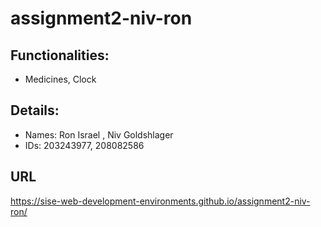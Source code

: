 # assignment2-niv-ron
## Functionalities:
* Medicines, Clock
## Details:
* Names: Ron Israel , Niv Goldshlager
* IDs: 203243977, 208082586

## URL
https://sise-web-development-environments.github.io/assignment2-niv-ron/
